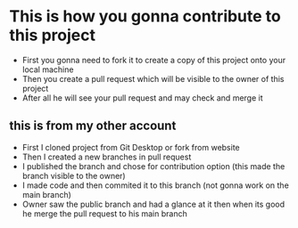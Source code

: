 # This is how you gonna contribute to this project
- First you gonna need to fork it to create a copy of this project onto your local machine
- Then you create a pull request which will be visible to the owner of this project
- After all he will see your pull request and may check and merge it

## this is from my other account 
- First I cloned project from Git Desktop or fork from website
- Then I created a new branches in pull request
- I published the branch and chose for contribution option (this made the branch visible to the owner)
- I made code and then commited it to this branch (not gonna work on the main branch)
- Owner saw the public branch and had a glance at it then when its good he merge the pull request to his main branch